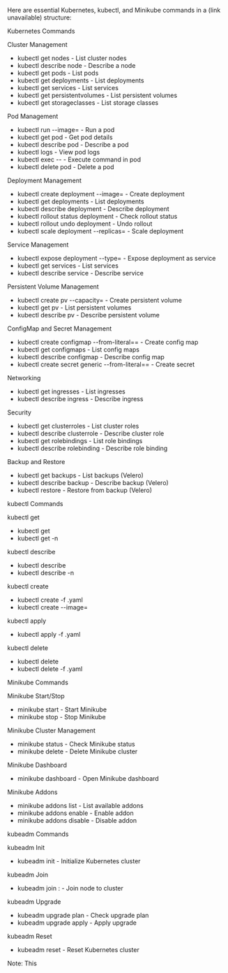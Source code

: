 Here are essential Kubernetes, kubectl, and Minikube commands in a (link unavailable) structure:

Kubernetes Commands

Cluster Management

- kubectl get nodes - List cluster nodes
- kubectl describe node <node-name> - Describe a node
- kubectl get pods - List pods
- kubectl get deployments - List deployments
- kubectl get services - List services
- kubectl get persistentvolumes - List persistent volumes
- kubectl get storageclasses - List storage classes

Pod Management

- kubectl run <pod-name> --image=<image-name> - Run a pod
- kubectl get pod <pod-name> - Get pod details
- kubectl describe pod <pod-name> - Describe a pod
- kubectl logs <pod-name> - View pod logs
- kubectl exec <pod-name> -- <command> - Execute command in pod
- kubectl delete pod <pod-name> - Delete a pod

Deployment Management

- kubectl create deployment <deployment-name> --image=<image-name> - Create deployment
- kubectl get deployments - List deployments
- kubectl describe deployment <deployment-name> - Describe deployment
- kubectl rollout status deployment <deployment-name> - Check rollout status
- kubectl rollout undo deployment <deployment-name> - Undo rollout
- kubectl scale deployment <deployment-name> --replicas=<num> - Scale deployment

Service Management

- kubectl expose deployment <deployment-name> --type=<service-type> - Expose deployment as service
- kubectl get services - List services
- kubectl describe service <service-name> - Describe service

Persistent Volume Management

- kubectl create pv <pv-name> --capacity=<size> - Create persistent volume
- kubectl get pv - List persistent volumes
- kubectl describe pv <pv-name> - Describe persistent volume

ConfigMap and Secret Management

- kubectl create configmap <cm-name> --from-literal=<key>=<value> - Create config map
- kubectl get configmaps - List config maps
- kubectl describe configmap <cm-name> - Describe config map
- kubectl create secret generic <secret-name> --from-literal=<key>=<value> - Create secret

Networking

- kubectl get ingresses - List ingresses
- kubectl describe ingress <ingress-name> - Describe ingress

Security

- kubectl get clusterroles - List cluster roles
- kubectl describe clusterrole <clusterrole-name> - Describe cluster role
- kubectl get rolebindings - List role bindings
- kubectl describe rolebinding <rolebinding-name> - Describe role binding

Backup and Restore

- kubectl get backups - List backups (Velero)
- kubectl describe backup <backup-name> - Describe backup (Velero)
- kubectl restore <backup-name> - Restore from backup (Velero)

kubectl Commands

kubectl get

- kubectl get <resource-type> <resource-name>
- kubectl get <resource-type> -n <namespace>

kubectl describe

- kubectl describe <resource-type> <resource-name>
- kubectl describe <resource-type> -n <namespace>

kubectl create

- kubectl create -f <manifest-file>.yaml
- kubectl create <resource-type> <resource-name> --image=<image-name>

kubectl apply

- kubectl apply -f <manifest-file>.yaml

kubectl delete

- kubectl delete <resource-type> <resource-name>
- kubectl delete -f <manifest-file>.yaml

Minikube Commands

Minikube Start/Stop

- minikube start - Start Minikube
- minikube stop - Stop Minikube

Minikube Cluster Management

- minikube status - Check Minikube status
- minikube delete - Delete Minikube cluster

Minikube Dashboard

- minikube dashboard - Open Minikube dashboard

Minikube Addons

- minikube addons list - List available addons
- minikube addons enable <addon-name> - Enable addon
- minikube addons disable <addon-name> - Disable addon

kubeadm Commands

kubeadm Init

- kubeadm init - Initialize Kubernetes cluster

kubeadm Join

- kubeadm join <master-node-ip>:<port> - Join node to cluster

kubeadm Upgrade

- kubeadm upgrade plan - Check upgrade plan
- kubeadm upgrade apply - Apply upgrade

kubeadm Reset

- kubeadm reset - Reset Kubernetes cluster

Note: This
